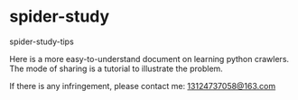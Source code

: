 # spider-study
spider-study-tips


Here is a more easy-to-understand document on learning python crawlers.
The mode of sharing is a tutorial to illustrate the problem.




If there is any infringement, please contact me: 13124737058@163.com
